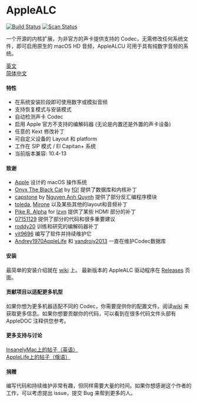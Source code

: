 AppleALC
========

[![Build Status](https://github.com/devicemanager/AppleALC/workflows/CI/badge.svg?branch=master)](https://github.com/devicemanager/AppleALC/actions) [![Scan Status](https://scan.coverity.com/projects/16166/badge.svg?flat=1)](https://scan.coverity.com/projects/16166)

一个开源的内核扩展，为非官方的声卡提供支持的 Codec，无需修改任何系统文件，即可启用原生的 macOS HD 音频，AppleALCU 可用于具有纯数字音频的系统。

[英文](https://github.com/devicemanager/AppleALC/blob/master/README.md)  
[简体中文](https://github.com/devicemanager/AppleALC/blob/master/README_CN.md)  

#### 特性
- 在系统安装阶段即可使用数字或模拟音频
- 支持恢复模式与安装模式
- 自动检测声卡 Codec
- 启用 Apple 官方不支持的编解码器 (无论是内置还是外置的声卡设备)
- 任意的 Kext 修改补丁
- 可自定义设备的 Layout 和 platform
- 工作在 SIP 模式 / El Capitan+ 系统
- 当前版本兼容: 10.4-13

#### 致谢
- [Apple](https://www.apple.com) 设计的 macOS 操作系统 
- [Onyx The Black Cat](https://github.com/gdbinit/onyx-the-black-cat) by [fG!](https://reverse.put.as) 提供了数据库和内核补丁
- [capstone](https://github.com/aquynh/capstone) by [Nguyen Anh Quynh](https://github.com/aquynh) 提供了部分反汇编程序模块 
- [toleda](https://github.com/toleda), [Mirone](https://github.com/Mirone) 以及某些其他的layout和音频补丁
- [Pike R. Alpha](https://github.com/Piker-Alpha) for [lzvn](https://github.com/Piker-Alpha/LZVN) 提供了某些 HDMI 部分的补丁  
- [07151129](https://github.com/07151129) 提供了部分的代码和很多重要建议  
- [roddy20](https://github.com/roddy20) 训练和研究的编解码器补丁
- [vit9696](https://github.com/vit9696) 编写了软件并持续维护它
- [Andrey1970AppleLife](https://github.com/Andrey1970AppleLife) 和 [vandroiy2013](https://github.com/vandroiy2013) 一直在维护Codec数据库

#### 安装
最简单的安装介绍就在 [wiki](https://github.com/devicemanager/AppleALC/wiki) 上。
最新版本的 AppleALC 驱动程序在 [Releases](https://github.com/devicemanager/AppleALC/releases) 页面。

#### 贡献项目以适配更多机型
如果你想为更多机器适配不同的 Codec，你需要提供你的配置文件。阅读[wiki](https://github.com/devicemanager/AppleALC/wiki) 来获取更多信息。如果你想要贡献你的代码，可以看到在很多代码文件头部有 AppleDOC 注释供您参考。

#### 更多支持与讨论
[InsanelyMac上的帖子（英语）](http://www.insanelymac.com/forum/topic/311293-applealc-—-dynamic-applehda-patching/)  
[AppleLife上的帖子（俄语）](https://applelife.ru/threads/applealc-dinamicheskij-patching-applehda.1171672/)

#### 捐赠
编写代码和持续维护非常有趣，但同样需要大量的时间。如果你想感谢这个作者的工作，可以考虑提出 issue，提交 Bug 来帮到更多的人。
